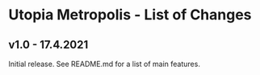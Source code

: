 # Utopia Metropolis - List of Changes

## v1.0 - 17.4.2021
Initial release. See README.md for a list of main features.